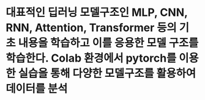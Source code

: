 # 대표적인 딥러닝 모델구조인 MLP, CNN, RNN, Attention, Transformer 등의 기초 내용을 학습하고 이를 응용한 모델 구조를 학습한다. Colab 환경에서 pytorch를 이용한 실습을 통해 다양한 모델구조를 활용하여 데이터를 분석
